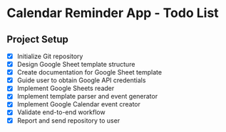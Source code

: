 # Calendar Reminder App - Todo List

## Project Setup
- [x] Initialize Git repository
- [x] Design Google Sheet template structure
- [x] Create documentation for Google Sheet template
- [x] Guide user to obtain Google API credentials
- [x] Implement Google Sheets reader
- [x] Implement template parser and event generator
- [x] Implement Google Calendar event creator
- [x] Validate end-to-end workflow
- [x] Report and send repository to user
